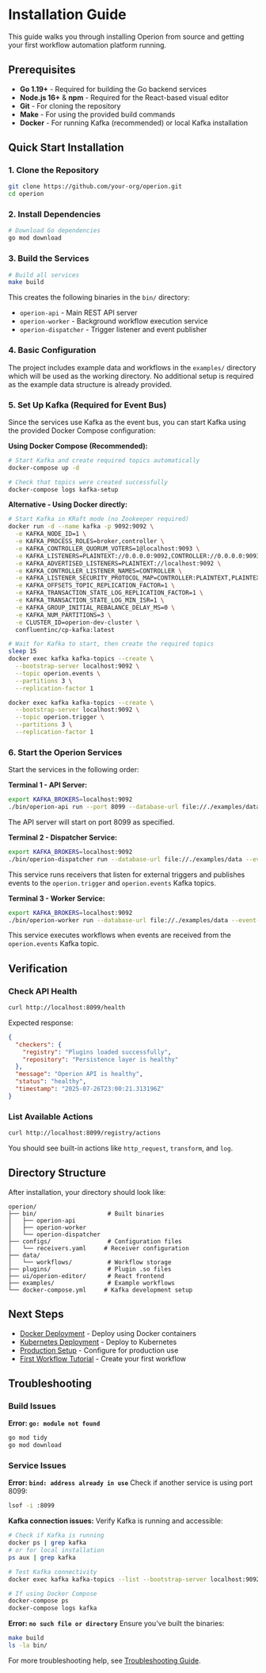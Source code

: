 # Installation Guide

This guide walks you through installing Operion from source and getting your first workflow automation platform running.

## Prerequisites

- **Go 1.19+** - Required for building the Go backend services
- **Node.js 16+** & **npm** - Required for the React-based visual editor
- **Git** - For cloning the repository
- **Make** - For using the provided build commands
- **Docker** - For running Kafka (recommended) or local Kafka installation

## Quick Start Installation

### 1. Clone the Repository

```bash
git clone https://github.com/your-org/operion.git
cd operion
```

### 2. Install Dependencies

```bash
# Download Go dependencies
go mod download
```

### 3. Build the Services

```bash
# Build all services
make build
```

This creates the following binaries in the `bin/` directory:
- `operion-api` - Main REST API server
- `operion-worker` - Background workflow execution service
- `operion-dispatcher` - Trigger listener and event publisher

### 4. Basic Configuration

The project includes example data and workflows in the `examples/` directory which will be used as the working directory. No additional setup is required as the example data structure is already provided.

### 5. Set Up Kafka (Required for Event Bus)

Since the services use Kafka as the event bus, you can start Kafka using the provided Docker Compose configuration:

**Using Docker Compose (Recommended):**
```bash
# Start Kafka and create required topics automatically
docker-compose up -d

# Check that topics were created successfully
docker-compose logs kafka-setup
```

**Alternative - Using Docker directly:**
```bash
# Start Kafka in KRaft mode (no Zookeeper required)
docker run -d --name kafka -p 9092:9092 \
  -e KAFKA_NODE_ID=1 \
  -e KAFKA_PROCESS_ROLES=broker,controller \
  -e KAFKA_CONTROLLER_QUORUM_VOTERS=1@localhost:9093 \
  -e KAFKA_LISTENERS=PLAINTEXT://0.0.0.0:9092,CONTROLLER://0.0.0.0:9093 \
  -e KAFKA_ADVERTISED_LISTENERS=PLAINTEXT://localhost:9092 \
  -e KAFKA_CONTROLLER_LISTENER_NAMES=CONTROLLER \
  -e KAFKA_LISTENER_SECURITY_PROTOCOL_MAP=CONTROLLER:PLAINTEXT,PLAINTEXT:PLAINTEXT \
  -e KAFKA_OFFSETS_TOPIC_REPLICATION_FACTOR=1 \
  -e KAFKA_TRANSACTION_STATE_LOG_REPLICATION_FACTOR=1 \
  -e KAFKA_TRANSACTION_STATE_LOG_MIN_ISR=1 \
  -e KAFKA_GROUP_INITIAL_REBALANCE_DELAY_MS=0 \
  -e KAFKA_NUM_PARTITIONS=3 \
  -e CLUSTER_ID=operion-dev-cluster \
  confluentinc/cp-kafka:latest

# Wait for Kafka to start, then create the required topics
sleep 15
docker exec kafka kafka-topics --create \
  --bootstrap-server localhost:9092 \
  --topic operion.events \
  --partitions 3 \
  --replication-factor 1

docker exec kafka kafka-topics --create \
  --bootstrap-server localhost:9092 \
  --topic operion.trigger \
  --partitions 3 \
  --replication-factor 1
```

### 6. Start the Operion Services

Start the services in the following order:

**Terminal 1 - API Server:**
```bash
export KAFKA_BROKERS=localhost:9092
./bin/operion-api run --port 8099 --database-url file://./examples/data --event-bus kafka
```
The API server will start on port 8099 as specified.

**Terminal 2 - Dispatcher Service:**
```bash
export KAFKA_BROKERS=localhost:9092
./bin/operion-dispatcher run --database-url file://./examples/data --event-bus kafka --receiver-config ./configs/receivers.yaml
```
This service runs receivers that listen for external triggers and publishes events to the `operion.trigger` and `operion.events` Kafka topics.

**Terminal 3 - Worker Service:**
```bash
export KAFKA_BROKERS=localhost:9092
./bin/operion-worker run --database-url file://./examples/data --event-bus kafka
```
This service executes workflows when events are received from the `operion.events` Kafka topic.

## Verification

### Check API Health

```bash
curl http://localhost:8099/health
```

Expected response:
```json
{
  "checkers": {
    "registry": "Plugins loaded successfully",
    "repository": "Persistence layer is healthy"
  },
  "message": "Operion API is healthy",
  "status": "healthy",
  "timestamp": "2025-07-26T23:00:21.313196Z"
}
```

### List Available Actions

```bash
curl http://localhost:8099/registry/actions
```

You should see built-in actions like `http_request`, `transform`, and `log`.

## Directory Structure

After installation, your directory should look like:

```
operion/
├── bin/                    # Built binaries
│   ├── operion-api
│   ├── operion-worker
│   └── operion-dispatcher
├── configs/                # Configuration files
│   └── receivers.yaml     # Receiver configuration
├── data/
│   └── workflows/          # Workflow storage
├── plugins/                # Plugin .so files
├── ui/operion-editor/      # React frontend
├── examples/               # Example workflows
└── docker-compose.yml     # Kafka development setup
```

## Next Steps

- [Docker Deployment](docker-deployment.md) - Deploy using Docker containers
- [Kubernetes Deployment](kubernetes-deployment.md) - Deploy to Kubernetes
- [Production Setup](production-setup.md) - Configure for production use
- [First Workflow Tutorial](../developers/first-workflow.md) - Create your first workflow

## Troubleshooting

### Build Issues

**Error: `go: module not found`**
```bash
go mod tidy
go mod download
```

### Service Issues

**Error: `bind: address already in use`**
Check if another service is using port 8099:
```bash
lsof -i :8099
```

**Kafka connection issues:**
Verify Kafka is running and accessible:
```bash
# Check if Kafka is running
docker ps | grep kafka
# or for local installation
ps aux | grep kafka

# Test Kafka connectivity
docker exec kafka kafka-topics --list --bootstrap-server localhost:9092

# If using Docker Compose
docker-compose ps
docker-compose logs kafka
```

**Error: `no such file or directory`**
Ensure you've built the binaries:
```bash
make build
ls -la bin/
```

For more troubleshooting help, see [Troubleshooting Guide](../../how-to/troubleshooting/common-issues.md).
